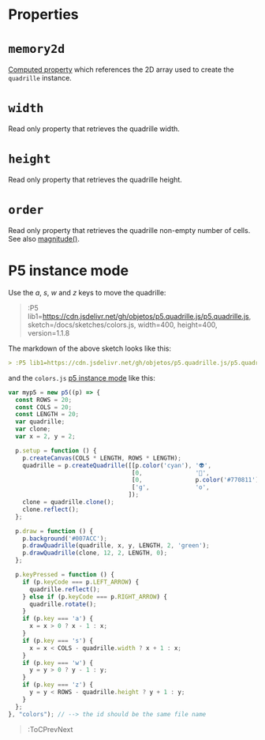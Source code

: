 # Properties

# `memory2d`

[Computed property](https://www.w3schools.com/js/js_object_accessors.asp) which references the 2D array used to create the `quadrille` instance.

# `width`

Read only property that retrieves the quadrille width.

# `height`

Read only property that retrieves the quadrille height.

# `order`

Read only property that retrieves the quadrille non-empty number of cells. See also [magnitude()](/docs/io/magnitude).

# P5 instance mode

Use the *a*, *s*, *w* and *z* keys to move the quadrille:

> :P5 lib1=https://cdn.jsdelivr.net/gh/objetos/p5.quadrille.js/p5.quadrille.js, sketch=/docs/sketches/colors.js, width=400, height=400, version=1.1.8

The markdown of the above sketch looks like this:

```markdown
> :P5 lib1=https://cdn.jsdelivr.net/gh/objetos/p5.quadrille.js/p5.quadrille.js, sketch=/docs/sketches/colors.js, width=400, height=400, version=1.1.8
```

and the `colors.js` [p5 instance mode](https://github.com/processing/p5.js/wiki/Global-and-instance-mode) like this:

```js | colors.js
var myp5 = new p5((p) => {
  const ROWS = 20;
  const COLS = 20;
  const LENGTH = 20;
  var quadrille;
  var clone;
  var x = 2, y = 2;

  p.setup = function () {
    p.createCanvas(COLS * LENGTH, ROWS * LENGTH);
    quadrille = p.createQuadrille([[p.color('cyan'), '👽',               0    ],
                                   [0,               '🤔',              '🙈' ],
                                   [0,               p.color('#770811'), 0   ],
                                   ['g',             'o',                'l' ]
                                  ]);
    clone = quadrille.clone();
    clone.reflect();
  };

  p.draw = function () {
    p.background('#007ACC');
    p.drawQuadrille(quadrille, x, y, LENGTH, 2, 'green');
    p.drawQuadrille(clone, 12, 2, LENGTH, 0);
  };

  p.keyPressed = function () {
    if (p.keyCode === p.LEFT_ARROW) {
      quadrille.reflect();
    } else if (p.keyCode === p.RIGHT_ARROW) {
      quadrille.rotate();
    }
    if (p.key === 'a') {
      x = x > 0 ? x - 1 : x;
    }
    if (p.key === 's') {
      x = x < COLS - quadrille.width ? x + 1 : x;
    }
    if (p.key === 'w') {
      y = y > 0 ? y - 1 : y;
    }
    if (p.key === 'z') {
      y = y < ROWS - quadrille.height ? y + 1 : y;
    }
  };
}, "colors"); // --> the id should be the same file name
```

> :ToCPrevNext